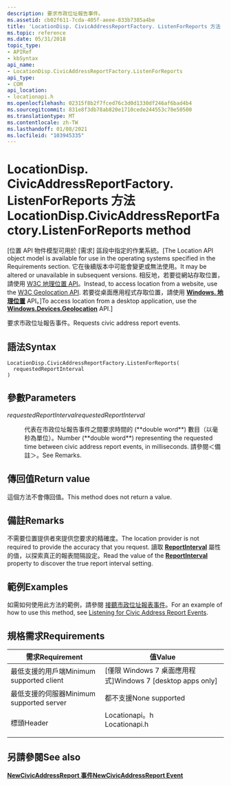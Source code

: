 ```yaml
---
description: 要求市政位址報告事件。
ms.assetid: cb02f611-7cda-405f-aeee-833b7385a4be
title: 'LocationDisp. CivicAddressReportFactory. ListenForReports 方法 (Locationapi .h) '
ms.topic: reference
ms.date: 05/31/2018
topic_type:
- APIRef
- kbSyntax
api_name:
- LocationDisp.CivicAddressReportFactory.ListenForReports
api_type:
- COM
api_location:
- locationapi.h
ms.openlocfilehash: 02315f8b2f7fced76c3d0d1330df246af6bad4b4
ms.sourcegitcommit: 831e8f3db78ab820e1710cede244553c70e50500
ms.translationtype: MT
ms.contentlocale: zh-TW
ms.lasthandoff: 01/08/2021
ms.locfileid: "103945335"
---
```

# <a name="locationdispcivicaddressreportfactorylistenforreports-method"></a><span data-ttu-id="f35e9-103">LocationDisp. CivicAddressReportFactory. ListenForReports 方法</span><span class="sxs-lookup"><span data-stu-id="f35e9-103">LocationDisp.CivicAddressReportFactory.ListenForReports method</span></span>

<span data-ttu-id="f35e9-104">\[位置 API 物件模型可用於 [需求] 區段中指定的作業系統。</span><span class="sxs-lookup"><span data-stu-id="f35e9-104">\[The Location API object model is available for use in the operating systems specified in the Requirements section.</span></span> <span data-ttu-id="f35e9-105">它在後續版本中可能會變更或無法使用。</span><span class="sxs-lookup"><span data-stu-id="f35e9-105">It may be altered or unavailable in subsequent versions.</span></span> <span data-ttu-id="f35e9-106">相反地，若要從網站存取位置，請使用 [W3C 地理位置 API](/previous-versions/windows/internet-explorer/ie-developer/samples/gg589513(v=vs.85))。</span><span class="sxs-lookup"><span data-stu-id="f35e9-106">Instead, to access location from a website, use the [W3C Geolocation API](/previous-versions/windows/internet-explorer/ie-developer/samples/gg589513(v=vs.85)).</span></span> <span data-ttu-id="f35e9-107">若要從桌面應用程式存取位置，請使用 [**Windows. 地理位置**](/uwp/api/Windows.Devices.Geolocation) API。\]</span><span class="sxs-lookup"><span data-stu-id="f35e9-107">To access location from a desktop application, use the [**Windows.Devices.Geolocation**](/uwp/api/Windows.Devices.Geolocation) API.\]</span></span>

<span data-ttu-id="f35e9-108">要求市政位址報告事件。</span><span class="sxs-lookup"><span data-stu-id="f35e9-108">Requests civic address report events.</span></span>

## <a name="syntax"></a><span data-ttu-id="f35e9-109">語法</span><span class="sxs-lookup"><span data-stu-id="f35e9-109">Syntax</span></span>


```JScript
LocationDisp.CivicAddressReportFactory.ListenForReports(
  requestedReportInterval
)
```



## <a name="parameters"></a><span data-ttu-id="f35e9-110">參數</span><span class="sxs-lookup"><span data-stu-id="f35e9-110">Parameters</span></span>

<dl> <dt>

<span data-ttu-id="f35e9-111">*requestedReportInterval*</span><span class="sxs-lookup"><span data-stu-id="f35e9-111">*requestedReportInterval*</span></span> 
</dt> <dd> <span data-ttu-id="f35e9-112">代表在市政位址報告事件之間要求時間的 (**double word**) 數目（以毫秒為單位）。</span><span class="sxs-lookup"><span data-stu-id="f35e9-112">Number (**double word**) representing the requested time between civic address report events, in milliseconds.</span></span> <span data-ttu-id="f35e9-113">請參閱＜備註＞。</span><span class="sxs-lookup"><span data-stu-id="f35e9-113">See Remarks.</span></span></dd> </dl>

## <a name="return-value"></a><span data-ttu-id="f35e9-114">傳回值</span><span class="sxs-lookup"><span data-stu-id="f35e9-114">Return value</span></span>

<span data-ttu-id="f35e9-115">這個方法不會傳回值。</span><span class="sxs-lookup"><span data-stu-id="f35e9-115">This method does not return a value.</span></span>

## <a name="remarks"></a><span data-ttu-id="f35e9-116">備註</span><span class="sxs-lookup"><span data-stu-id="f35e9-116">Remarks</span></span>

<span data-ttu-id="f35e9-117">不需要位置提供者來提供您要求的精確度。</span><span class="sxs-lookup"><span data-stu-id="f35e9-117">The location provider is not required to provide the accuracy that you request.</span></span> <span data-ttu-id="f35e9-118">讀取 [**ReportInterval**](locationdisp-civicaddressreportfactory-reportinterval.md) 屬性的值，以探索真正的報表間隔設定。</span><span class="sxs-lookup"><span data-stu-id="f35e9-118">Read the value of the [**ReportInterval**](locationdisp-civicaddressreportfactory-reportinterval.md) property to discover the true report interval setting.</span></span>

## <a name="examples"></a><span data-ttu-id="f35e9-119">範例</span><span class="sxs-lookup"><span data-stu-id="f35e9-119">Examples</span></span>

<span data-ttu-id="f35e9-120">如需如何使用此方法的範例，請參閱 [接聽市政位址報表事件](/uwp/api/Windows.Devices.Geolocation)。</span><span class="sxs-lookup"><span data-stu-id="f35e9-120">For an example of how to use this method, see [Listening for Civic Address Report Events](/uwp/api/Windows.Devices.Geolocation).</span></span>

## <a name="requirements"></a><span data-ttu-id="f35e9-121">規格需求</span><span class="sxs-lookup"><span data-stu-id="f35e9-121">Requirements</span></span>



| <span data-ttu-id="f35e9-122">需求</span><span class="sxs-lookup"><span data-stu-id="f35e9-122">Requirement</span></span> | <span data-ttu-id="f35e9-123">值</span><span class="sxs-lookup"><span data-stu-id="f35e9-123">Value</span></span> |
|-------------------------------------|------------------------------------------------------------------------------------------|
| <span data-ttu-id="f35e9-124">最低支援的用戶端</span><span class="sxs-lookup"><span data-stu-id="f35e9-124">Minimum supported client</span></span><br/> | <span data-ttu-id="f35e9-125">\[僅限 Windows 7 桌面應用程式\]</span><span class="sxs-lookup"><span data-stu-id="f35e9-125">Windows 7 \[desktop apps only\]</span></span><br/>                                               |
| <span data-ttu-id="f35e9-126">最低支援的伺服器</span><span class="sxs-lookup"><span data-stu-id="f35e9-126">Minimum supported server</span></span><br/> | <span data-ttu-id="f35e9-127">都不支援</span><span class="sxs-lookup"><span data-stu-id="f35e9-127">None supported</span></span><br/>                                                                |
| <span data-ttu-id="f35e9-128">標頭</span><span class="sxs-lookup"><span data-stu-id="f35e9-128">Header</span></span><br/>                   | <dl> <span data-ttu-id="f35e9-129"><dt>Locationapi。h</dt></span><span class="sxs-lookup"><span data-stu-id="f35e9-129"><dt>Locationapi.h</dt></span></span> </dl> |



## <a name="see-also"></a><span data-ttu-id="f35e9-130">另請參閱</span><span class="sxs-lookup"><span data-stu-id="f35e9-130">See also</span></span>

<dl> <dt>

[<span data-ttu-id="f35e9-131">**NewCivicAddressReport 事件**</span><span class="sxs-lookup"><span data-stu-id="f35e9-131">**NewCivicAddressReport Event**</span></span>](newcivicaddressreport.md)
</dt> </dl>

 

